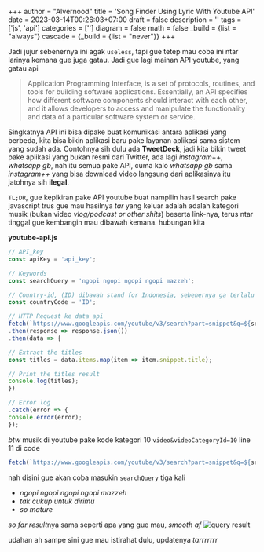 +++
author = "Alvernood"
title = 'Song Finder Using Lyric With Youtube API'
date = 2023-03-14T00:26:03+07:00
draft = false
description = ''
tags = ['js', 'api']
categories = ['']
diagram = false
math = false
_build = {list = "always"}
cascade = {_build = {list = "never"}}
+++

Jadi jujur sebenernya ini agak `useless`, tapi gue tetep mau coba ini ntar larinya kemana gue juga gatau. Jadi gue lagi mainan API youtube, yang gatau api 


> Application Programming Interface, is a set of protocols, routines, and tools for building software applications. Essentially, an API specifies how different software components should interact with each other, and it allows developers to access and manipulate the functionality and data of a particular software system or service.

Singkatnya API ini bisa dipake buat komunikasi antara aplikasi yang berbeda, kita bisa bikin aplikasi baru pake layanan aplikasi sama sistem yang sudah ada. Contohnya sih dulu ada __TweetDeck__, jadi kita bikin tweet pake aplikasi yang bukan resmi dari Twitter, ada lagi _instagram_++, _whatsapp gb_, nah itu semua pake API, cuma kalo _whatsapp gb_ sama _instagram++_ yang bisa download video langsung dari aplikasinya itu jatohnya sih __ilegal__.

`TL;DR`, gue kepikiran pake API youtube buat nampilin hasil search pake javascript trus gue mau hasilnya _tar_ yang keluar adalah adalah kategori musik (bukan video _vlog/podcast or other shits_) beserta link-nya, terus ntar tinggal gue kembangin mau dibawah kemana. hubungan kita

**youtube-api.js**
```Javascript
// API_key
const apiKey = 'api_key'; 

// Keywords 
const searchQuery = 'ngopi ngopi ngopi ngopi mazzeh'; 

// Country-id, (ID) dibawah stand for Indonesia, sebenernya ga terlalu ngaruh sih, gue ganti2 resultnya ga beda jauh, but i keep it still
const countryCode = 'ID'; 

// HTTP Request ke data api
fetch(`https://www.googleapis.com/youtube/v3/search?part=snippet&q=${searchQuery}&type=video&videoCategoryId=10&regionCode=${countryCode}&key=${apiKey}`) 
.then(response => response.json()) 
.then(data => { 

// Extract the titles
const titles = data.items.map(item => item.snippet.title); 

// Print the titles result
console.log(titles); 
}) 

// Error log
.catch(error => { 
console.error(error); 
}); 
```
_btw_ musik di youtube pake kode kategori 10
`video&videoCategoryId=10` line 11 di code
```javascript
fetch(`https://www.googleapis.com/youtube/v3/search?part=snippet&q=${searchQuery}&type=video&videoCategoryId=10&regionCode=${countryCode}&key=${apiKey}`) 
```
nah disini gue akan coba masukin `searchQuery` tiga kali
* _ngopi ngopi ngopi ngopi mazzeh_
* _tak cukup untuk dirimu_
* _so mature_

*so far result*nya sama seperti apa yang gue mau, _smooth af_
![query result](/img/test-api-lyric.png)

udahan ah sampe sini gue mau istirahat dulu, updatenya _tarrrrrrr_